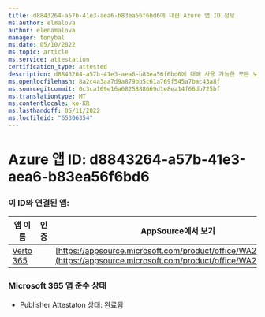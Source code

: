 ```yaml
---
title: d8843264-a57b-41e3-aea6-b83ea56f6bd6에 대한 Azure 앱 ID 정보
ms.author: elmalova
author: elenamalova
manager: tonybal
ms.date: 05/10/2022
ms.topic: article
ms.service: attestation
certification_type: attested
description: d8843264-a57b-41e3-aea6-b83ea56f6bd6에 대해 사용 가능한 모든 보안 및 규정 준수 정보입니다.
ms.openlocfilehash: 8a2c4a3aa7d9a879bb5c61a769f545a7bac43a8f
ms.sourcegitcommit: 0c3ca169e16a6825888669d1e8ea14f66db725bf
ms.translationtype: MT
ms.contentlocale: ko-KR
ms.lasthandoff: 05/11/2022
ms.locfileid: "65306354"
---
```

# <a name="azure-app-id-d8843264-a57b-41e3-aea6-b83ea56f6bd6"></a>Azure 앱 ID: d8843264-a57b-41e3-aea6-b83ea56f6bd6


### <a name="apps-associated-with-this-id"></a>이 ID와 연결된 앱:
| **앱 이름** | **인증** | **AppSource에서 보기** |
|--------------|---------------|-----------------------|
| [Verto 365](../forward/WA200003230.md) |  | [https://appsource.microsoft.com/product/office/WA200003230](https://appsource.microsoft.com/product/office/WA200003230) |

### <a name="microsoft-365-app-compliance-status"></a>Microsoft 365 앱 준수 상태
- Publisher Attestaton 상태: 완료됨
